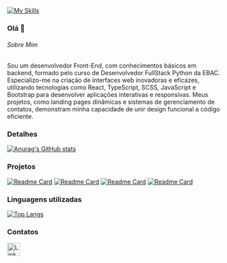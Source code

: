 [![My Skills](https://skillicons.dev/icons?i=react,vite,html,css,js,ts)](https://arvore-de-links.vercel.app/)

### Olá 👋

###### Sobre Mim
Sou um desenvolvedor Front-End, com conhecimentos básicos em backend, formado pelo curso de Desenvolvedor FullStack Python da EBAC. Especializo-me na criação de interfaces web inovadoras e eficazes, utilizando tecnologias como React, TypeScript, SCSS, JavaScript e Bootstrap para desenvolver aplicações interativas e responsivas. Meus projetos, como landing pages dinâmicas e sistemas de gerenciamento de contatos, demonstram minha capacidade de unir design funcional a código eficiente.

### Detalhes

[![Anurag's GitHub stats](https://github-readme-stats.vercel.app/api?username=vincemendneck&show_icons=true&theme=dark)](https://github.com/VinceMendneck?tab=repositories)

### Projetos

[![Readme Card](https://github-readme-stats.vercel.app/api/pin/?username=vincemendneck&repo=connectsphere&theme=dark)](https://github.com/VinceMendneck/ConnectSphere)
[![Readme Card](https://github-readme-stats.vercel.app/api/pin/?username=vincemendneck&repo=efood&theme=dark)](https://github.com/VinceMendneck/efood)
[![Readme Card](https://github-readme-stats.vercel.app/api/pin/?username=vincemendneck&repo=agenda-com-react&theme=dark)](https://github.com/VinceMendneck/Agenda-com-react)
[![Readme Card](https://github-readme-stats.vercel.app/api/pin/?username=vincemendneck&repo=site_sincity&theme=dark)](https://github.com/VinceMendneck/site_sincity)

### Linguagens utilizadas

[![Top Langs](https://github-readme-stats.vercel.app/api/top-langs/?username=vincemendneck&layout=compact)](https://github.com/VinceMendneck?tab=repositories)

### Contatos

[<img src='https://img.shields.io/badge/LinkedIn-0077B5?style=for-the-badge&logo=linkedin&logoColor=white' alt='Linkedin' height='30'>](https://www.linkedin.com/in/vinicius-mendonca1/)
